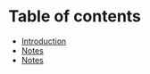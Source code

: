 # Table of contents

* [Introduction](README.md)
* [Notes](Embeddings/README.md)
* [Notes](Introduction/README.md)

